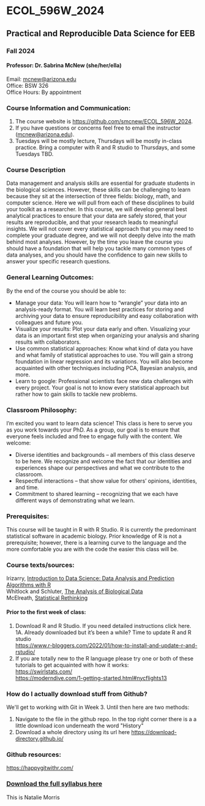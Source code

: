 # ECOL_596W_2024

## Practical and Reproducible Data Science for EEB  
### Fall 2024  

#### Professor: Dr. Sabrina McNew (she/her/ella)  
Email: mcnew@arizona.edu  
Office: BSW 326  
Office Hours: By appointment  

### Course Information and Communication:  
1.	The course website is https://github.com/smcnew/ECOL_596W_2024.  
2.	If you have questions or concerns feel free to email the instructor (mcnew@arizona.edu).  
3.	Tuesdays will be mostly lecture, Thursdays will be mostly in-class practice. Bring a computer with R and R studio to Thursdays, and some Tuesdays TBD.  

### Course Description  
Data management and analysis skills are essential for graduate students in the biological sciences. However, these skills can be challenging to learn because they sit at the intersection of three fields: biology, math, and computer science. Here we will pull from each of these disciplines to build your toolkit as a researcher. In this course, we will develop general best analytical practices to ensure that your data are safely stored, that your results are reproducible, and that your research leads to meaningful insights. We will not cover every statistical approach that you may need to complete your graduate degree, and we will not deeply delve into the math behind most analyses. However, by the time you leave the course you should have a foundation that will help you tackle many common types of data analyses, and you should have the confidence to gain new skills to answer your specific research questions. 
 
### General Learning Outcomes:  
By the end of the course you should be able to:  

* Manage your data: You will learn how to “wrangle” your data into an analysis-ready format. You will learn best practices for storing and archiving your data to ensure reproducibility and easy collaboration with colleagues and future you. 
* Visualize your results: Plot your data early and often. Visualizing your data is an important first step when organizing your analysis and sharing results with collaborators.  
* Use common statistical approaches: Know what kind of data you have and what family of statistical approaches to use. You will gain a strong foundation in linear regression and its variations. You will also become acquainted with other techniques including PCA, Bayesian analysis, and more.  
* Learn to google: Professional scientists face new data challenges with every project. Your goal is not to know every statistical approach but rather how to gain skills to tackle new problems.  

### Classroom Philosophy:  
I’m excited you want to learn data science! This class is here to serve you as you work towards your PhD. As a group, our goal is to ensure that everyone feels included and free to engage fully with the content. We welcome: 

* Diverse identities and backgrounds – all members of this class deserve to be here. We recognize and welcome the fact that our identities and experiences shape our perspectives and what we contribute to the classroom.  
* Respectful interactions – that show value for others’ opinions, identities, and time.
* Commitment to shared learning – recognizing that we each have different ways of demonstrating what we learn. 

### Prerequisites:  
This course will be taught in R with R Studio. R is currently the predominant statistical software in academic biology. Prior knowledge of R is not a prerequisite; however, there is a learning curve to the language and the more comfortable you are with the code the easier this class will be. 

### Course texts/sources:  
Irizarry, [Introduction to Data Science: Data Analysis and Prediction Algorithms with R](https://rafalab.dfci.harvard.edu/dsbook-part-1/)   
Whitlock and Schluter, [The Analysis of Biological Data](https://whitlockschluter3e.zoology.ubc.ca/)  
McElreath, [Statistical Rethinking](https://github.com/rmcelreath/stat_rethinking_2024)

#### Prior to the first week of class:  
1. Download R and R Studio. If you need detailed instructions click here.  
1A. Already downloaded but it’s been a while? Time to update R and R studio  
https://www.r-bloggers.com/2022/01/how-to-install-and-update-r-and-rstudio/  
2. If you are totally new to the R language please try one or both of these tutorials to get acquainted with how it works:  
https://swirlstats.com/  
https://moderndive.com/1-getting-started.html#nycflights13


### How do I actually download stuff from Github?  
We'll get to working with Git in Week 3. Until then here are two methods:  
1. Navigate to the file in the github repo. In the top right corner there is a 
a little download icon underneath the word "History"  
2. Download a whole directory using its url here https://download-directory.github.io/


### Github resources: 

https://happygitwithr.com/
### [Download the full syllabus here](Data_science_syllabus_mcnew.pdf)

This is Natalie Morris